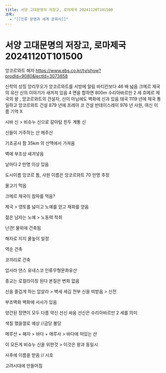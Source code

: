 ```yaml
---
title: 서양 고대문명의 저장고, 로마제국 20241120T101500
과목:
  - "[[인류 문명과 세계 문화사]]"
---
```


# 서양 고대문명의 저장고, 로마제국 20241120T101500

앙코르와트
해자
<https://www.ebs.co.kr/tv/show?prodId=9080&lectId=3073858>

신학의 상징
앙리무오가 앙코르와트를 서방에 알림
바티칸보다 46 배 넖음
크메르 제국의 유산
신의 이야기가 새겨져 있음
4 면을 합하면 800m
수리아바르만 2 세 흐메르 제국의 왕 , 앙코르와트의 건설자, 신이 아님에도 벽화에 신과 있음
태국
1119 년에 제국 통일하고 앙코르와트 건설
879 년에 프레아 코 건설
반데이스레이 976 년
사원, 여신 이름 기억 X

시바 신 > 비슈누 신으로 갈아탐
힌두 계통 신

신들이 거주하는 산 메주산

기초공사 함
35km 의 산맥에서 가져옴

벽에 부조상 새겨넣음

날마다 2 만명 이상 있음

도시이름 앙코르 톰, 사원 이름은 앙코르와트 70 만명 추정

물고기 먹음

크메르 제국이 참파를 먹음?

제국 > 영토를 넗이고 노예를 얻고 재화를 얻음

젊은 남자는 노예 > 노동력 착취

난관!
물위에 건축됨

해자로 지지
물높이 일정

역순 건축

코끼리로 건축

압사라 댄스
유네스코 인류무형문화유산

종교는 로컬라이징 된다
본질은 변화 없음

신을 즐겁게 하는 압살라 > 벽세 세김
전부 신을 떠받음 > 신전

부조벽화
벽화에 서사가 있음

양간된 장면이 모두 다름
악신 선신 싸움
선신은 수리아바르만 2 세를 의미

색칠 했을껄로 예상
//금당 불당

메루산 + 해자 > 바다 + 매루사 > 바다에 떠있는 산

이 모든게 비슈누 신을 위한것 > 이것은 왕과 동일시

사후에 이름을 받음 // 시호

고려시대에 만들어짐
